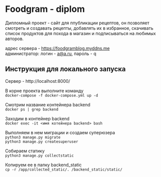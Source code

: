 # Foodgram - diplom  
Дипломный проект - сайт для ппубликации рецептов, он позволяет смотреть и создавать рецепты, добавлять их в избранное, скачивать список продуктов для похода в магазин и подписываться на любимых авторов.  

адрес сервера - https://foodgramblog.myddns.me  
администратор: логин - a@a.ru, пароль - q  

## Инструкция для локального запуска  

Сервер - http://localhost:8000/  

В корне проекта выполните команду  
```docker-compose -f docker-compose.yml up -d```  

Смотрим название контейнера backend  
```docker ps | grep backend```  

Заходим в контейнер backend  
```docker exec -it <имя котейнера backend> bash```  

Выполняем в нем миграции и создаем суперюзера  
```python3 manage.py migrate```  
```python3 manage.py createsuperuser```  

Собираем статику  
```python3 manage.py collectstatic```  

Копируем ее в папку backend_static  
```cp -r /app/collected_static/. /backend_static/static/ ```  
